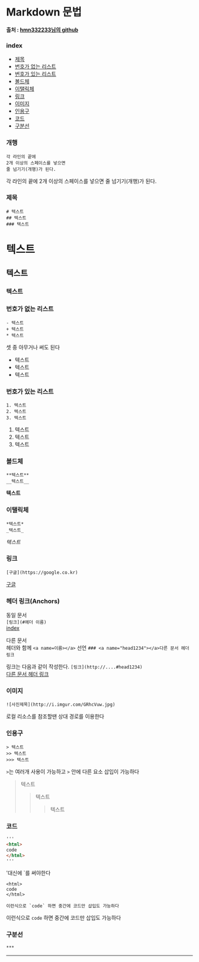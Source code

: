 # Markdown 문법

**출처 : [hmn332233님의 github](https://github.com/hmu332233/TIL/blob/master/markdown%20%EB%AC%B8%EB%B2%95.md#%EC%A0%9C%EB%AA%A9)**  

### index

* [제목](#제목)
* [번호가 없는 리스트](#번호가-없는-리스트)
* [번호가 있는 리스트](#번호가-있는-리스트)
* [볼드체](#볼드체)
* [이탤릭체](#이탤릭체)
* [링크](#링크)
* [이미지](#이미지)
* [인용구](#인용구)
* [코드](#코드)
* [구분선](#구분선)

### 개행
```
각 라인의 끝에
2개 이상의 스페이스를 넣으면
줄 넘기기(개행)가 된다.
```

각 라인의 끝에
2개 이상의 스페이스를 넣으면
줄 넘기기(개행)가 된다.


### 제목
```
# 텍스트
## 텍스트
### 텍스트
```
# 텍스트
## 텍스트
### 텍스트

### 번호가 없는 리스트
```
- 텍스트
+ 텍스트
* 텍스트
```
셋 중 아무거나 써도 된다
- 텍스트
- 텍스트
- 텍스트

### 번호가 있는 리스트
```
1. 텍스트
2. 텍스트
3. 텍스트
```
1. 텍스트
2. 텍스트
3. 텍스트

### 볼드체
```
**텍스트**
__텍스트__
```

**텍스트**

### 이탤릭체
```
*텍스트*
_텍스트_
```
*텍스트*

### 링크
```
[구글](https://google.co.kr)
```
[구글](https://google.co.kr)

### 헤더 링크(Anchors)  
동일 문서  
`[링크](#헤더 이름)`  
[index](#index)  

다른 문서  
헤더와 함께 ``<a name=이름></a>`` 선언
``### <a name="head1234"></a>다른 문서 헤더 링크``  

링크는 다음과 같이 작성한다.
``[링크](http://....#head1234)``  
 [다른 문서 헤더 링크](https://github.com/dohun94/TIL/blob/master/git/gitTip.md#gitignore)

### 이미지
```
![사진제목](http://i.imgur.com/GRhcVuw.jpg)
```
로컬 리소스를 참조할땐 상대 경로를 이용한다


### 인용구
```
> 텍스트
>> 텍스트
>>> 텍스트
```
`>`는 여러개 사용이 가능하고 `>` 안에 다른 요소 삽입이 가능하다
> 텍스트
>> 텍스트
>>> 텍스트

### 코드
```html
'''
<html>
code
</html>
'''
```

'대신에 \`를 써야한다

```
<html>
code
</html>
```

```
이런식으로 `code` 하면 중간에 코드만 삽입도 가능하다
```
이런식으로 `code` 하면 중간에 코드만 삽입도 가능하다

### 구분선

```
***
```

***  
